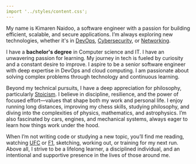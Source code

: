 ```yaml
---
import '../styles/content.css';
---
```


<div class="content">
    <p>My name is Kimaren Naidoo, a software engineer with a passion for building efficient, scalable, and secure applications. I’m always exploring new technologies, whether it's in <a target="_blank" href="https://aws.amazon.com/devops/what-is-devops/">DevOps</a>, <a target="_blank" href="https://www.cisco.com/site/us/en/learn/topics/security/what-is-cybersecurity.html">Cybersecurity</a>, or <a target="_blank" href="https://en.wikipedia.org/wiki/Computer_network">Networking</a>.</p>
    <p>I have a <strong>bachelor's degree</strong> in Computer science and IT. I have an unwavering passion for learning. My journey in tech is fueled by curiosity and a constant desire to improve. I aspire to be a senior software engineer with deep expertise in DevOps and cloud computing. I am passionate about solving complex problems through technology and continuous learning.</p>
    <p>Beyond my technical pursuits, I have a deep appreciation for philosophy, particularly <a target="_blank" href="https://en.wikipedia.org/wiki/Stoicism">Stoicism</a>. I believe in discipline, resilience, and the power of focused effort—values that shape both my work and personal life. I enjoy running long distances, improving my chess skills, studying philosophy, and diving into the complexities of physics, mathematics, and astrophysics. I’m also fascinated by cars, engines, and mechanical systems, always eager to learn how things work under the hood.</p>
    <p>When I’m not writing code or studying a new topic, you’ll find me reading, watching <a target="_blank" href="https://en.wikipedia.org/wiki/Ultimate_Fighting_Championship">UFC</a> or <a target="_blank" href="https://en.wikipedia.org/wiki/Formula_One">F1</a>, sketching, working out, or training for my next run. Above all, I strive to be a lifelong learner, a disciplined individual, and an intentional and supportive presence in the lives of those around me.</p>
</div>



